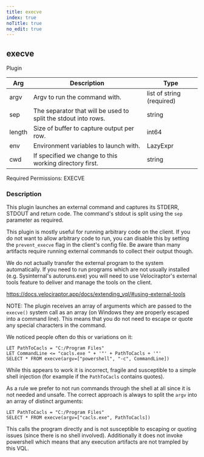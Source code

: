 ```yaml
---
title: execve
index: true
noTitle: true
no_edit: true
---
```




<div class="vql_item"></div>


## execve
<span class='vql_type label label-warning pull-right page-header'>Plugin</span>



<div class="vqlargs"></div>

Arg | Description | Type
----|-------------|-----
argv|Argv to run the command with.|list of string (required)
sep|The separator that will be used to split the stdout into rows.|string
length|Size of buffer to capture output per row.|int64
env|Environment variables to launch with.|LazyExpr
cwd|If specified we change to this working directory first.|string

Required Permissions: 
<span class="linkcolour label label-success">EXECVE</span>

### Description

This plugin launches an external command and captures its STDERR,
STDOUT and return code. The command's stdout is split using the `sep`
parameter as required.

This plugin is mostly useful for running arbitrary code on the
client. If you do not want to allow arbitrary code to run, you can
disable this by setting the `prevent_execve` flag in the client's
config file. Be aware than many artifacts require running external
commands to collect their output though.

We do not actually transfer the external program to the system
automatically. If you need to run programs which are not usually
installed (e.g. Sysinternal's autoruns.exe) you will need to use
Velociraptor's external tools feature to deliver and manage the
tools on the client.

https://docs.velociraptor.app/docs/extending_vql/#using-external-tools

NOTE: The plugin receives an array of arguments which are passed
to the `execve()` system call as an array (on Windows they are
properly escaped into a command line). This means that you do not
need to escape or quote any special characters in the command.

We noticed people often do this or variations on it:
```vql
LET PathToCacls = "C:/Program Files"
LET CommandLine <= "cacls.exe " + '"' + PathToCacls + '"'
SELECT * FROM execve(argv=["powershell", "-c", CommandLine])
```

While this appears to work it is incorrect, fragile and
susceptible to a simple shell injection (for example if the
`PathToCacls` contains quotes).

As a rule we prefer to not run commands through the shell at all
since it is not needed and unsafe. The correct approach is always
to split the `argv` into an array of distinct arguments:

```vql
LET PathToCacls = "C:/Program Files"
SELECT * FROM execve(argv=["cacls.exe", PathToCacls])
```

This calls the program directly and is not susceptible to escaping
or quoting issues (since there is no shell involved). Additionally
it does not invoke powershell which means that any execution
artifacts are not trampled by this VQL.


